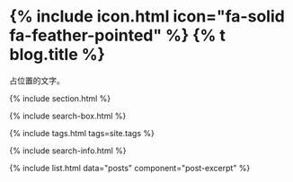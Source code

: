 
# {% include icon.html icon="fa-solid fa-feather-pointed" %} {% t blog.title %}

占位置的文字。

{% include section.html %}

{% include search-box.html %}

{% include tags.html tags=site.tags %}

{% include search-info.html %}

{% include list.html data="posts" component="post-excerpt" %}
